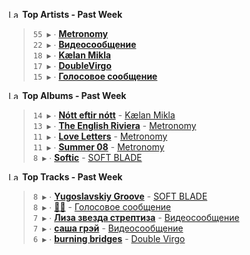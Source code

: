 <!--START_LASTFM_ARTISTS:{"period": "7day", "rows": 5}-->
<a href="https://last.fm" target="_blank"><img src="https://user-images.githubusercontent.com/17434202/215290617-e793598d-d7c9-428f-9975-156db1ba89cc.svg" alt="Last.fm Logo" width="18" height="13"/></a> **Top Artists - Past Week**

> `55 ▶️` ∙ **[Metronomy](https://www.last.fm/music/Metronomy)**<br/>
> `22 ▶️` ∙ **[Видеосообщение](https://www.last.fm/music/%D0%92%D0%B8%D0%B4%D0%B5%D0%BE%D1%81%D0%BE%D0%BE%D0%B1%D1%89%D0%B5%D0%BD%D0%B8%D0%B5)**<br/>
> `18 ▶️` ∙ **[Kælan Mikla](https://www.last.fm/music/K%C3%A6lan+Mikla)**<br/>
> `17 ▶️` ∙ **[DoubleVirgo](https://www.last.fm/music/DoubleVirgo)**<br/>
> `15 ▶️` ∙ **[Голосовое сообщение](https://www.last.fm/music/%D0%93%D0%BE%D0%BB%D0%BE%D1%81%D0%BE%D0%B2%D0%BE%D0%B5+%D1%81%D0%BE%D0%BE%D0%B1%D1%89%D0%B5%D0%BD%D0%B8%D0%B5)**<br/>
<!--END_LASTFM_ARTISTS-->

<!--START_LASTFM_ALBUMS:{"period": "7day", "rows": 5}-->
<a href="https://last.fm" target="_blank"><img src="https://user-images.githubusercontent.com/17434202/215290617-e793598d-d7c9-428f-9975-156db1ba89cc.svg" alt="Last.fm Logo" width="18" height="13"/></a> **Top Albums - Past Week**

> `14 ▶️` ∙ **[Nótt eftir nótt](https://www.last.fm/music/K%C3%A6lan+Mikla/N%C3%B3tt+eftir+n%C3%B3tt)** - [Kælan Mikla](https://www.last.fm/music/K%C3%A6lan+Mikla)<br/>
> `13 ▶️` ∙ **[The English Riviera](https://www.last.fm/music/Metronomy/The+English+Riviera)** - [Metronomy](https://www.last.fm/music/Metronomy)<br/>
> `11 ▶️` ∙ **[Love Letters](https://www.last.fm/music/Metronomy/Love+Letters)** - [Metronomy](https://www.last.fm/music/Metronomy)<br/>
> `11 ▶️` ∙ **[Summer 08](https://www.last.fm/music/Metronomy/Summer+08)** - [Metronomy](https://www.last.fm/music/Metronomy)<br/>
> `8 ▶️` ∙ **[Softic](https://www.last.fm/music/SOFT+BLADE/Softic)** - [SOFT BLADE](https://www.last.fm/music/SOFT+BLADE)<br/>
<!--END_LASTFM_ALBUMS-->

<!--START_LASTFM_TRACKS:{"period": "7day", "rows": 5}-->
<a href="https://last.fm" target="_blank"><img src="https://user-images.githubusercontent.com/17434202/215290617-e793598d-d7c9-428f-9975-156db1ba89cc.svg" alt="Last.fm Logo" width="18" height="13"/></a> **Top Tracks - Past Week**

> `8 ▶️` ∙ **[Yugoslavskiy Groove](https://www.last.fm/music/SOFT+BLADE/_/Yugoslavskiy+Groove)** - [SOFT BLADE](https://www.last.fm/music/SOFT+BLADE)<br/>
> `8 ▶️` ∙ **[🤏🤏](https://www.last.fm/music/%D0%93%D0%BE%D0%BB%D0%BE%D1%81%D0%BE%D0%B2%D0%BE%D0%B5+%D1%81%D0%BE%D0%BE%D0%B1%D1%89%D0%B5%D0%BD%D0%B8%D0%B5/_/%F0%9F%A4%8F%F0%9F%A4%8F)** - [Голосовое сообщение](https://www.last.fm/music/%D0%93%D0%BE%D0%BB%D0%BE%D1%81%D0%BE%D0%B2%D0%BE%D0%B5+%D1%81%D0%BE%D0%BE%D0%B1%D1%89%D0%B5%D0%BD%D0%B8%D0%B5)<br/>
> `7 ▶️` ∙ **[Лиза звезда стрептиза](https://www.last.fm/music/%D0%92%D0%B8%D0%B4%D0%B5%D0%BE%D1%81%D0%BE%D0%BE%D0%B1%D1%89%D0%B5%D0%BD%D0%B8%D0%B5/_/%D0%9B%D0%B8%D0%B7%D0%B0+%D0%B7%D0%B2%D0%B5%D0%B7%D0%B4%D0%B0+%D1%81%D1%82%D1%80%D0%B5%D0%BF%D1%82%D0%B8%D0%B7%D0%B0)** - [Видеосообщение](https://www.last.fm/music/%D0%92%D0%B8%D0%B4%D0%B5%D0%BE%D1%81%D0%BE%D0%BE%D0%B1%D1%89%D0%B5%D0%BD%D0%B8%D0%B5)<br/>
> `7 ▶️` ∙ **[саша грэй](https://www.last.fm/music/%D0%92%D0%B8%D0%B4%D0%B5%D0%BE%D1%81%D0%BE%D0%BE%D0%B1%D1%89%D0%B5%D0%BD%D0%B8%D0%B5/_/%D1%81%D0%B0%D1%88%D0%B0+%D0%B3%D1%80%D1%8D%D0%B9)** - [Видеосообщение](https://www.last.fm/music/%D0%92%D0%B8%D0%B4%D0%B5%D0%BE%D1%81%D0%BE%D0%BE%D0%B1%D1%89%D0%B5%D0%BD%D0%B8%D0%B5)<br/>
> `6 ▶️` ∙ **[burning bridges](https://www.last.fm/music/Double+Virgo/_/burning+bridges)** - [Double Virgo](https://www.last.fm/music/Double+Virgo)<br/>
<!--END_LASTFM_TRACKS-->